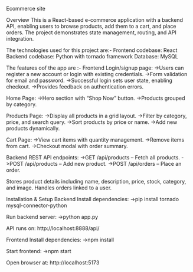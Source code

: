 Ecommerce site

Overview
This is a React-based e-commerce application with a backend API, enabling users to browse products, add them to a cart, and place orders. The project demonstrates state management, routing, and API integration.

The technologies used for this project are:-
Frontend codebase: React 
Backend codebase: Python with tornado framework 
Database: MySQL

The features oof the app are :-
Frontend
Login/signup page:
->Users can register a new account or login with existing credentials.
->Form validation for email and password.
->Successful login sets user state, enabling checkout.
->Provides feedback on authentication errors.

Home Page:
->Hero section with “Shop Now” button.
->Products grouped by category.

Products Page:
->Display all products in a grid layout.
->Filter by category, price, and search query.
->Sort products by price or name.
->Add new products dynamically.

Cart Page:
->View cart items with quantity management.
->Remove items from cart.
->Checkout modal with order summary.

Backend
REST API endpoints:
->GET /api/products – Fetch all products.
->POST /api/products – Add new product.
->POST /api/orders – Place an order.

Stores product details including name, description, price, stock, category, and image.
Handles orders linked to a user.

Installation & Setup
Backend
Install dependencies:
->pip install tornado mysql-connector-python

Run backend server:
->python app.py

API runs on: http://localhost:8888/api/

Frontend
Install dependencies:
->npm install

Start frontend:
->npm start

Open browser at: http://localhost:5173
